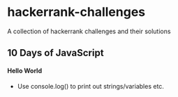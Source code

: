# hackerrank-challenges
A collection of hackerrank challenges and their solutions

## 10 Days of JavaScript

#### Hello World
* Use console.log() to print out strings/variables etc.
